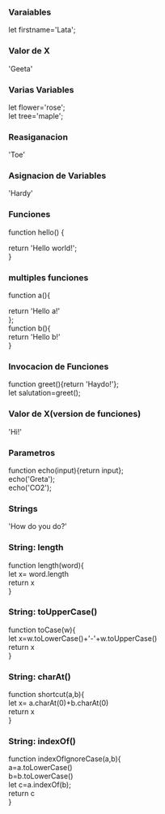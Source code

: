 <h3> Varaiables </h3>
<p>
  let firstname='Lata';
</p>
<h3>Valor de X</h3>
<p>
  'Geeta'
</p>
<h3> Varias Variables </h3>
<p>
let flower='rose';<br />
let tree='maple';
 </p>
<h3> Reasiganacion </h3>
<p>
'Toe'<br />
   </p>
<h3> Asignacion de Variables </h3>
<p>
'Hardy'<br />
   </p>
<h3> Funciones </h3>
<p>
function hello() {<br />

return 'Hello world!';<br />
}   
</p>
<h3> multiples funciones </h3>
<p>
function a(){<br />
 </p>
return 'Hello a!'<br />
};<br />
function b(){<br />
return 'Hello b!'<br />
}<br />
   </p>
<h3>Invocacion de Funciones</h3>
<p>
function greet(){return 'Haydo!'};<br />
let salutation=greet();<br />
   </p>
<h3> Valor de X(version de funciones) </h3>
<p>
  'Hi!'<br />
</p>
<h3> Parametros </h3>
<p>
function echo(input){return input};<br />
echo('Greta');<br />
echo('CO2');<br />
</p>  
<h3> Strings </h3>
<p>
'How do you do?'<br />
 </p>   
<h3>String: length </h3>
<p>
function length(word){<br />
let x= word.length<br />
return x<br />
}<br />
</p>  
<h3>String: toUpperCase() </h3>
<p>
function toCase(w){<br />
let x=w.toLowerCase()+'-'+w.toUpperCase()<br />
return x<br />
}<br />
</p>  
<h3>String: charAt() </h3>
<p>
function shortcut(a,b){<br />
let x= a.charAt(0)+b.charAt(0)<br />
return x<br />
}<br />
</p>  
<h3>String: indexOf() </h3>
<p>
function indexOfIgnoreCase(a,b){<br />
a=a.toLowerCase()<br />
b=b.toLowerCase()<br />
let c=a.indexOf(b);<br />
return c<br />
}<br />
</p>  
